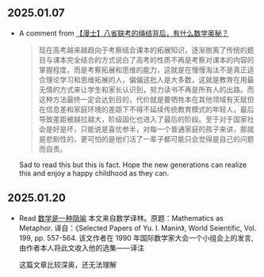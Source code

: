 ## 2025.01.07
- A comment from [【漫士】八省联考的绳结背后，有什么数学奥秘？](https://www.bilibili.com/video/BV1T3rNYKEj4/?spm_id_from=333.1365.list.card_archive.click&vd_source=ac606f50789a87a4e30c844b0c71a20d)
  > 现在高考越来越趋向于考察结合课本的拓展知识，逐渐脱离了传统的题目与课本完全结合的方式说白了高考的性质不再是考察对课本的内容的掌握程度，而是考察拓展和思维的能力，这就是在慢慢淘汰不是真正适合理论学习和思维拓展的人，偏偏这批人是大多数，这就是教育在用最无情的方式来让学生和家长认识到，努力读书不再是所有人的出路。而这种方法最终一定会达到目的，代价就是要牺牲本在其他领域有天赋但在信息差和家庭环境的差距下不得不延续传统教育模式的年轻人，最后导致差距被越拉越大，阶级固化也进入了最后的阶段。至于对于国家社会是好是坏，只能说是喜忧参半，对每一个普通家庭的孩子来讲，那就是悲剧性的，更可怕的是他们活了一辈子都可能只会觉得是自己的问题而自责。
  
  Sad to read this but this is fact. Hope the new generations can realize this and enjoy a happy childhood as they can.
## 2025.01.20
- Read [数学是一种隐喻](https://mp.weixin.qq.com/s/K6AS1Upf1qm6tDG39JMCAA)
  本文来自数学译林。原题：Mathematics as Metaphor. 译自：《Selected Papers of Yu. Ⅰ. Manin》, World Seientific, Vol. 199, pp. 557-564. 该文作者在 1990 年国际数学家大会一个小组会上的发言, 由作者本人将此文收入他的选集——译注
  
  这篇文章比较深奥，还无法理解

